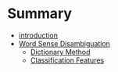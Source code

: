 # Summary

* [introduction](README.md)
* [Word Sense Disambiguation](word_sense_disambiguation.md)
   * [Dictionary Method](dictionary_method.md)
   * [Classification Features](classification_features.md)

